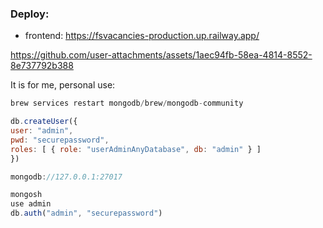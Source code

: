 ### Deploy:

- frontend: https://fsvacancies-production.up.railway.app/



https://github.com/user-attachments/assets/1aec94fb-58ea-4814-8552-8e737792b388



It is for me, personal use:

```js
brew services restart mongodb/brew/mongodb-community

db.createUser({
user: "admin",
pwd: "securepassword",
roles: [ { role: "userAdminAnyDatabase", db: "admin" } ]
})

mongodb://127.0.0.1:27017

mongosh
use admin
db.auth("admin", "securepassword")
```
